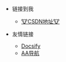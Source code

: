 <!-- _navbar.md -->

* 链接到我
  * [🐮CSDN地址🐮](https://blog.csdn.net/hsl416604093)

* 友情链接 &emsp;
  * [Docsify](https://docsify.js.org/#/zh-cn/)
  * [AA导航](http://lackar.com/aa/)

